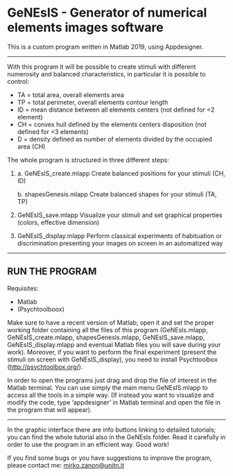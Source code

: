 # GeNEsIS - Generator of numerical elements images software
This is a custom program written in Matlab 2019, using Appdesigner. 

--------------------------------------------------------------------------------------------------------------------------------------------------------------------------

With this program it will be possible to create stimuli with different numerosity and balanced characteristics, in particular it is possible to control:
-	TA = total area, overall elements area
-	TP = total perimeter, overall elements contour length
-	ID = mean distance between all elements centers (not defined for <2 element)
-	CH = convex hull defined by the elements centers disposition (not defined for <3 elements)
-	D = density defined as number of elements divided by the occupied area (CH)

The whole program is structured in three different steps:

1.	a. GeNEsIS_create.mlapp
    Create balanced positions for your stimuli (CH, ID)

    b. shapesGenesis.mlapp
    Create balanced shapes for your stimuli (TA, TP)

2.	GeNEsIS_save.mlapp
    Visualize your stimuli and set graphical properties (colors, effective dimension)

3.	GeNEsIS_display.mlapp
    Perform classical experiments of habituation or discrimination presenting your images on screen in an automatized way

---------------------------------------------------------------------------------------------------------------------------------------------------------------------------
RUN THE PROGRAM
----------------------------------------------------------------------------------------------------------------------------------------------------------------------------
Requisites:
- Matlab
- (Psychtoolboox)

Make sure to have a recent version of Matlab; open it and set the proper working folder containing all the files of this program (GeNEsIs.mlapp, GeNEsIS_create.mlapp, shapesGenesis.mlapp, GeNEsIS_save.mlapp, GeNEsIS_display.mlapp and eventual Matlab files you will save during your work). 
Moreover, if you want to perform the final experiment (present the stimuli on screen with GeNEsIS_display), you need to install Psychtoolbox (http://psychtoolbox.org/).

In order to open the programs just drag and drop the file of interest in the Matlab terminal.
You can use simply the main menu GeNEsIS.mlapp to access all the tools in a simple way.
(If instead you want to visualize and modify the code, type ‘appdesigner’ in Matlab terminal and open the file in the program that will appear).

---------------------------------------------------------------------------------------------------------------------------------------------------------------------------

In the graphic interface there are info buttons linking to detailed tutorials; you can find the whole tutorial also in the GeNEsIs folder. Read it carefully in order to use the program in an efficient way.
Good work!

If you find some bugs or you have suggestions to improve the program, please contact me: mirko.zanon@unitn.it

